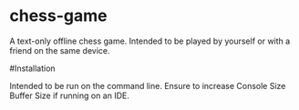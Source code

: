 # chess-game

A text-only offline chess game. Intended to be played by yourself or with a friend on the same device. 

#Installation

Intended to be run on the command line. Ensure to increase Console Size Buffer Size if running on an IDE. 





